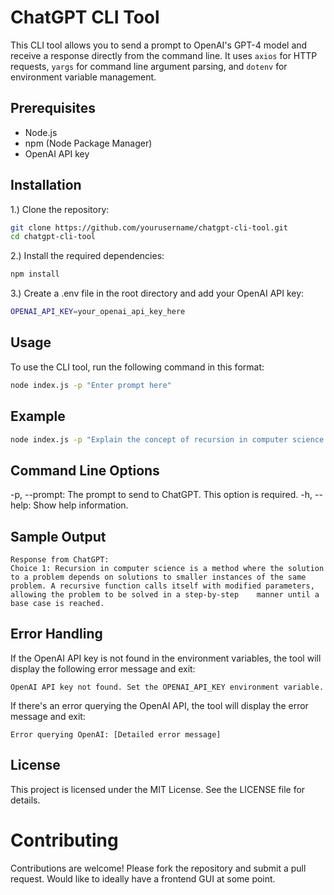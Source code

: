 # ChatGPT CLI Tool

This CLI tool allows you to send a prompt to OpenAI's GPT-4 model and receive a response directly from the command line. It uses `axios` for HTTP requests, `yargs` for command line argument parsing, and `dotenv` for environment variable management.

## Prerequisites

- Node.js
- npm (Node Package Manager)
- OpenAI API key

## Installation

1.) Clone the repository:
```sh
git clone https://github.com/yourusername/chatgpt-cli-tool.git
cd chatgpt-cli-tool
```
2.) Install the required dependencies:
   ```sh
   npm install
   ```
3.) Create a .env file in the root directory and add your OpenAI API key:
   ```sh
   OPENAI_API_KEY=your_openai_api_key_here
   ```

## Usage

To use the CLI tool, run the following command in this format:
   ```sh
   node index.js -p "Enter prompt here"
   ```

## Example
   ```sh
   node index.js -p "Explain the concept of recursion in computer science."
   ```

## Command Line Options
-p, --prompt: The prompt to send to ChatGPT. This option is required.
-h, --help: Show help information.

## Sample Output
   ```vbnet
   Response from ChatGPT:
   Choice 1: Recursion in computer science is a method where the solution to a problem depends on solutions to smaller instances of the same problem. A recursive function calls itself with modified parameters, allowing the problem to be solved in a step-by-step    manner until a base case is reached.
   ```
## Error Handling

If the OpenAI API key is not found in the environment variables, the tool will display the following error message and exit:
   ```vbnet
   OpenAI API key not found. Set the OPENAI_API_KEY environment variable.
   ```
If there's an error querying the OpenAI API, the tool will display the error message and exit:
   ```vbnet
   Error querying OpenAI: [Detailed error message]
   ```

## License

This project is licensed under the MIT License. See the LICENSE file for details.

# Contributing

Contributions are welcome! Please fork the repository and submit a pull request. Would like to ideally have a frontend GUI at some point.


